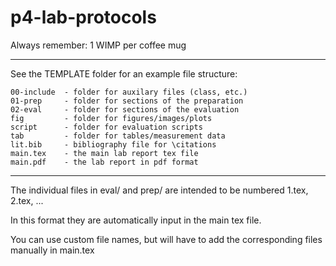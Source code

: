 # p4-lab-protocols
Always remember: 1 WIMP per coffee mug

---

See the TEMPLATE folder for an example file structure:

    00-include  - folder for auxilary files (class, etc.)
    01-prep     - folder for sections of the preparation
    02-eval     - folder for sections of the evaluation
    fig         - folder for figures/images/plots
    script      - folder for evaluation scripts
    tab         - folder for tables/measurement data
    lit.bib     - bibliography file for \citations
    main.tex    - the main lab report tex file
    main.pdf    - the lab report in pdf format
    
---

The individual files in eval/ and prep/ are intended to be numbered 1.tex, 2.tex, ...

In this format they are automatically input in the main tex file. 

You can use custom file names, but will have to add the corresponding files manually in main.tex
